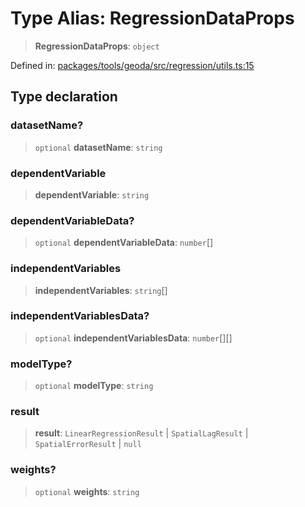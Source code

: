 # Type Alias: RegressionDataProps

> **RegressionDataProps**: `object`

Defined in: [packages/tools/geoda/src/regression/utils.ts:15](https://github.com/GeoDaCenter/openassistant/blob/0a6a7e7306d75a25dc968b3117f04cb7bd613bec/packages/tools/geoda/src/regression/utils.ts#L15)

## Type declaration

### datasetName?

> `optional` **datasetName**: `string`

### dependentVariable

> **dependentVariable**: `string`

### dependentVariableData?

> `optional` **dependentVariableData**: `number`[]

### independentVariables

> **independentVariables**: `string`[]

### independentVariablesData?

> `optional` **independentVariablesData**: `number`[][]

### modelType?

> `optional` **modelType**: `string`

### result

> **result**: `LinearRegressionResult` \| `SpatialLagResult` \| `SpatialErrorResult` \| `null`

### weights?

> `optional` **weights**: `string`
